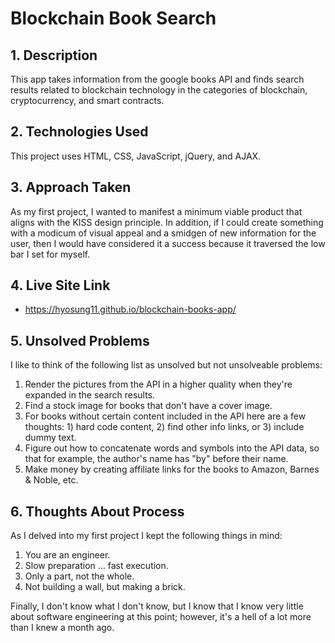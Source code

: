 # Blockchain Book Search

## 1. Description
  This app takes information from the google books API and finds search results related to blockchain technology in the categories of blockchain, cryptocurrency, and smart contracts.

## 2. Technologies Used
This project uses HTML, CSS, JavaScript, jQuery, and AJAX.

## 3. Approach Taken
As my first project, I wanted to manifest a minimum viable product that aligns with the KISS design principle. In addition, if I could create something with a modicum of visual appeal and a smidgen of new information for the user, then I would have considered it a success because it traversed the low bar I set for myself.

## 4. Live Site Link
- https://hyosung11.github.io/blockchain-books-app/

## 5. Unsolved Problems
I like to think of the following list as unsolved but not unsolveable problems:
  1. Render the pictures from the API in a higher quality when they're expanded in the search results.
  2. Find a stock image for books that don't have a cover image.
  3. For books without certain content included in the API here are a few thoughts: 1) hard code content, 2) find other info links, or 3) include dummy text.
  4. Figure out how to concatenate words and symbols into the API data, so that for example, the author's name has "by" before their name.
  5. Make money by creating affiliate links for the books to Amazon, Barnes & Noble, etc.

## 6. Thoughts About Process
As I delved into my first project I kept the following things in mind:
  1. You are an engineer.
  2. Slow preparation ... fast execution.
  3. Only a part, not the whole.
  4. Not building a wall, but making a brick.

Finally, I don't know what I don't know, but I know that I know very little about software engineering at this point; however, it's a hell of a lot more than I knew a month ago.
